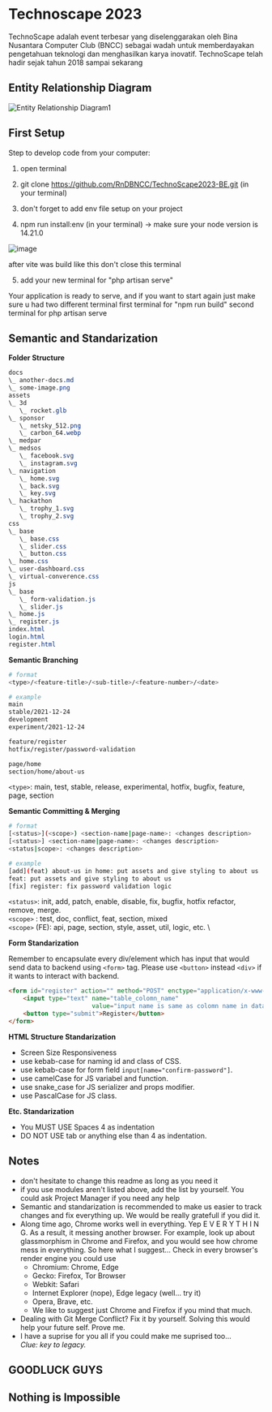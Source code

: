 # Technoscape 2023

TechnoScape adalah event terbesar yang diselenggarakan oleh Bina Nusantara Computer Club (BNCC) sebagai wadah untuk memberdayakan pengetahuan  teknologi dan menghasilkan karya inovatif. TechnoScape telah hadir sejak tahun 2018 sampai sekarang

## Entity Relationship Diagram
![Entity Relationship Diagram1](https://user-images.githubusercontent.com/90307879/223383363-0e9767e4-c36a-42b7-9d8c-ce2201c58054.jpg)

## First Setup 

Step to develop code from your computer:
1. open terminal

2. git clone https://github.com/RnDBNCC/TechnoScape2023-BE.git (in your terminal)

3. don't forget to add env file setup on your project

4. npm run install:env (in your terminal) -> make sure your node version is 14.21.0

![image](https://user-images.githubusercontent.com/90315898/212232429-a09cd204-bc03-4f5a-b20f-a4faedf92571.png)

after vite was build like this don't close this terminal

5. add your new terminal for "php artisan serve"

Your application is ready to serve, and if you want to start again just make sure u had two different terminal
first terminal for "npm run build"
second terminal for php artisan serve

## Semantic and Standarization

**Folder Structure**
```css
docs
\_ another-docs.md
\_ some-image.png
assets
\_ 3d
   \_ rocket.glb
\_ sponsor
   \_ netsky_512.png
   \_ carbon_64.webp
\_ medpar
\_ medsos
   \_ facebook.svg
   \_ instagram.svg
\_ navigation
   \_ home.svg
   \_ back.svg
   \_ key.svg
\_ hackathon
   \_ trophy_1.svg
   \_ trophy_2.svg
css
\_ base
   \_ base.css
   \_ slider.css
   \_ button.css
\_ home.css
\_ user-dashboard.css
\_ virtual-converence.css
js
\_ base
   \_ form-validation.js
   \_ slider.js
\_ home.js
\_ register.js
index.html
login.html
register.html
```

**Semantic Branching**
```bash
# format
<type>/<feature-title>/<sub-title>/<feature-number>/<date>

# example
main
stable/2021-12-24
development
experiment/2021-12-24

feature/register
hotfix/register/password-validation

page/home
section/home/about-us
```

`<type>`: main, test, stable, release, experimental, hotfix, bugfix, feature, page, section

**Semantic Committing & Merging**

```bash
# format
[<status>](<scope>) <section-name|page-name>: <changes description>
[<status>] <section-name|page-name>: <changes description>
<status|scope>: <changes description>

# example
[add](feat) about-us in home: put assets and give styling to about us
feat: put assets and give styling to about us
[fix] register: fix password validation logic 
```

`<status>`: init, add, patch, enable, disable, fix, bugfix, hotfix refactor, remove, merge. \
`<scope>` : test, doc, conflict, feat, section, mixed \
`<scope>` (FE): api, page, section, style, asset, util, logic, etc. \

**Form Standarization**

Remember to encapsulate every div/element which has input that would send data to backend using `<form>` tag. Please use `<button>` instead `<div>` if it wants to interact with backend.

```html
<form id="register" action="" method="POST" enctype="application/x-www-form-urlencoded">
    <input type="text" name="table_colomn_name"
                       value="input name is same as colomn name in database">
    <button type="submit">Register</button>
</form>
```

**HTML Structure Standarization**
- Screen Size Responsiveness
- use kebab-case for naming id and class of CSS.
- use kebab-case for form field `input[name="confirm-password"]`.
- use camelCase for JS variabel and function.
- use snake_case for JS serializer and props modifier.
- use PascalCase for JS class.

**Etc. Standarization**
- You MUST USE Spaces 4 as indentation
- DO NOT USE tab or anything else than 4 as indentation.

## Notes
- don't hesitate to change this readme as long as you need it
- if you use modules aren't listed above, add the list by yourself. You could ask Project Manager if you need any help
- Semantic and standarization is recommended to make us easier to track changes and fix everything up. We would be really gratefull if you did it.
- Along time ago, Chrome works well in everything. Yep E V E R Y T H I N G. As a result, it messing another browser. For example, look up about glassmorphism in Chrome and Firefox, and you would see how chrome mess in everything. So here what I suggest... Check in every browser's render engine you could use
    - Chromium: Chrome, Edge
    - Gecko: Firefox, Tor Browser
    - Webkit: Safari
    - Internet Explorer (nope), Edge legacy (well... try it)
    - Opera, Brave, etc.
    - We like to suggest just Chrome and Firefox if you mind that much.
- Dealing with Git Merge Conflict? Fix it by yourself. Solving this would help your future self. Prove me.
- I have a suprise for you all if you could make me suprised too... <br /> *Clue: key to legacy.*

## GOODLUCK GUYS
## Nothing is Impossible
